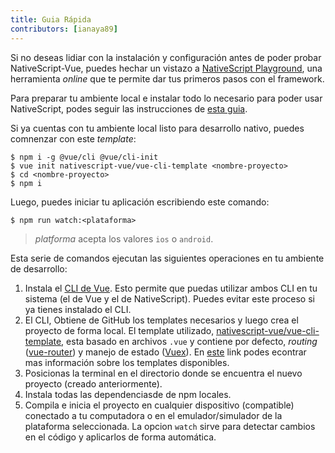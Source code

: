 ```yaml
---
title: Guia Rápida
contributors: [ianaya89]
---
```


Si no deseas lidiar con la instalación y configuración antes de poder probar NativeScript-Vue, puedes hechar un vistazo a [NativeScript Playground](/es/docs/getting-started/playground-tutorial), una herramienta *online* que te permite dar tus primeros pasos con el framework.

Para preparar tu ambiente local e instalar todo lo necesario para poder usar NativeScript, podes seguir las instrucciones de [esta guia](https://docs.nativescript.org/angular/start/quick-setup).

Si ya cuentas con tu ambiente local listo para desarrollo nativo, puedes comnenzar con este *template*:

```shell
$ npm i -g @vue/cli @vue/cli-init
$ vue init nativescript-vue/vue-cli-template <nombre-proyecto>
$ cd <nombre-proyecto>
$ npm i
```

Luego, puedes iniciar tu aplicación escribiendo este comando:

```shell
$ npm run watch:<plataforma>
```

> *platforma* acepta los valores `ios` o `android`.

Esta serie de comandos ejecutan las siguientes operaciones en tu ambiente de desarrollo:


1. Instala el [CLI de Vue](https://github.com/vuejs/vue-cli). Esto permite que puedas utilizar ambos CLI en tu sistema (el de Vue y el de NativeScript). Puedes evitar este proceso si ya tienes instalado el CLI.
1. El CLI, Obtiene  de GitHub los templates necesarios y luego crea el proyecto de forma local. El template utilizado, [nativescript-vue/vue-cli-template](https://github.com/nativescript-vue/vue-cli-template), esta basado en archivos `.vue` y contiene por defecto, *routing* ([vue-router](https://router.vuejs.org/)) y manejo de estado ([Vuex](https://vuex.vuejs.org/)). En [este]((/es/docs/getting-started/templates)) link podes econtrar mas información sobre los templates disponibles.
1. Posicionas la terminal en el directorio donde se encuentra el nuevo proyecto (creado anteriormente).
1. Instala todas las dependenciasde de npm locales.
1. Compila e inicia el proyecto en cualquier dispositivo (compatible) conectado a tu computadora o en el emulador/simulador de la plataforma seleccionada. La opcion `watch` sirve para detectar cambios en el código y aplicarlos de forma automática.
